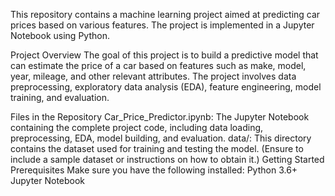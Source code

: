 This repository contains a machine learning project aimed at predicting car prices based on various features. The project is implemented in a Jupyter Notebook using Python.

Project Overview
The goal of this project is to build a predictive model that can estimate the price of a car based on features such as make, model, year, mileage, and other relevant attributes. The project involves data preprocessing, exploratory data analysis (EDA), feature engineering, model training, and evaluation.

Files in the Repository
Car_Price_Predictor.ipynb: The Jupyter Notebook containing the complete project code, including data loading, preprocessing, EDA, model building, and evaluation.
data/: This directory contains the dataset used for training and testing the model. (Ensure to include a sample dataset or instructions on how to obtain it.)
Getting Started
Prerequisites
Make sure you have the following installed:
Python 3.6+
Jupyter Notebook
